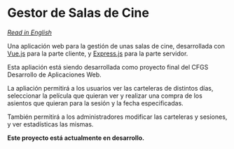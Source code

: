 # Gestor de Salas de Cine

*[Read in English](README.md)*

Una aplicación web para la gestión de unas salas de cine, desarrollada con [Vue.js](https://vuejs.org/) para la parte cliente, y [Express.js](https://expressjs.com/) para la parte servidor.

Esta apliación está siendo desarrollada como proyecto final del CFGS Desarrollo de Aplicaciones Web.

La apliación permitirá a los usuarios ver las carteleras de distintos días,  seleccionar la película que quieran ver y realizar una compra de los asientos que quieran para la sesión y la fecha especificadas.

También permitirá a los administradores modificar las carteleras y sesiones, y ver estadísticas las mismas.

**Este proyecto está actualmente en desarrollo.**
